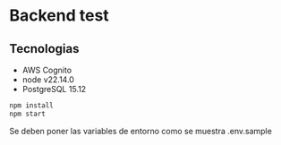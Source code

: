 # Backend test

## Tecnologias

* AWS Cognito
* node v22.14.0
* PostgreSQL 15.12

```bash
npm install
npm start
```

Se deben poner las variables de entorno como se muestra .env.sample

